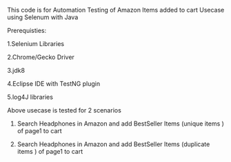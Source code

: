 This code is for Automation Testing of Amazon Items added to cart Usecase using Selenum with Java 

Prerequisties:

1.Selenium Libraries 

2.Chrome/Gecko Driver 

3.jdk8 

4.Eclipse IDE with TestNG plugin 

5.log4J libraries 


Above usecase is tested for 2 scenarios 

1. Search Headphones in Amazon and add BestSeller Items (unique items )  of page1 to cart 

2. Search Headphones in Amazon and add BestSeller Items (duplicate items )  of page1 to cart 
